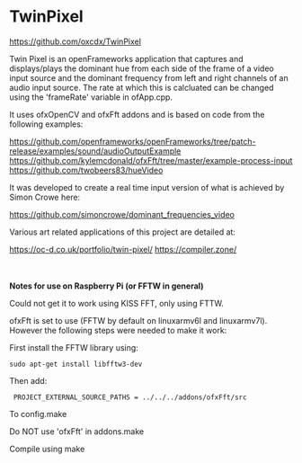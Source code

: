 TwinPixel 
================

https://github.com/oxcdx/TwinPixel 

Twin Pixel is an openFrameworks application that captures and 
displays/plays the dominant hue from each side of the frame of a video 
input source and the dominant frequency from left and right channels of 
an audio input source. The rate at which this is calcluated can be 
changed using the 'frameRate' variable in ofApp.cpp.

It uses ofxOpenCV and ofxFft addons and is based on code from the 
following examples:

https://github.com/openframeworks/openFrameworks/tree/patch-release/examples/sound/audioOutputExample
https://github.com/kylemcdonald/ofxFft/tree/master/example-process-input
https://github.com/twobeers83/hueVideo

It was developed to create a real time input version of what is achieved 
by Simon Crowe here:

https://github.com/simoncrowe/dominant_frequencies_video

Various art related applications of this project are detailed at:

https://oc-d.co.uk/portfolio/twin-pixel/ 
https://compiler.zone/
   
<br><br>
<b>Notes for use on Raspberry Pi (or FFTW in general)</b>

Could not get it to work using KISS FFT, only using FTTW. 

ofxFft is set to use (FFTW by default on linuxarmv6l and linuxarmv7l). However the following steps were needed to make it work:

First install the FFTW library using:

    sudo apt-get install libfftw3-dev
    
Then add: 

     PROJECT_EXTERNAL_SOURCE_PATHS = ../../../addons/ofxFft/src     

To config.make

Do NOT use 'ofxFft' in addons.make

Compile using make
